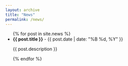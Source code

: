 ```yaml
---
layout: archive
title: "News"
permalink: /news/
---
```


<ul>
  {% for post in site.news %}
    <li>
      <strong>{{ post.title }}</strong> - {{ post.date | date: "%B %d, %Y" }}
      <p>{{ post.description }}</p>
    </li>
  {% endfor %}
</ul>
